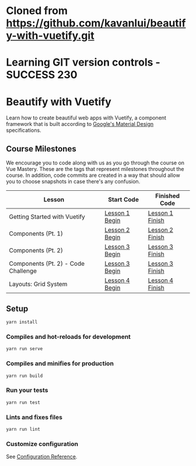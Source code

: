 # Cloned from https://github.com/kavanlui/beautify-with-vuetify.git

# Learning GIT version controls - SUCCESS 230

# Beautify with Vuetify

Learn how to create beautiful web apps with Vuetify, a component framework that is built according to [Google's Material Design](https://material.io/design/) specifications.

## Course Milestones

We encourage you to code along with us as you go through the course on Vue Mastery. These are the tags that represent milestones throughout the course. In addition, code commits are created in a way that should allow you to choose snapshots in case there's any confusion.

| Lesson                              | Start Code                                                                                | Finished Code                                                                               |
| ----------------------------------- | ----------------------------------------------------------------------------------------- | ------------------------------------------------------------------------------------------- |
| Getting Started with Vuetify        | [Lesson 1 Begin](https://github.com/Code-Pop/beautify-with-vuetify/tree/Lesson-1-BEGIN)   | [Lesson 1 Finish](https://github.com/Code-Pop/beautify-with-vuetify/tree/Lesson-1-BEGIN)    |
| Components (Pt. 1)                  | [Lesson 2 Begin](https://github.com/Code-Pop/beautify-with-vuetify/tree/Lesson-2-BEGIN)   | [Lesson 2 Finish](https://github.com/Code-Pop/beautify-with-vuetify/tree/Lesson-2-FINISH)   |
| Components (Pt. 2)                  | [Lesson 3 Begin](https://github.com/Code-Pop/beautify-with-vuetify/tree/Lesson-3-BEGIN)   | [Lesson 3 Finish](https://github.com/Code-Pop/beautify-with-vuetify/tree/Lesson-3-FINISH)   |
| Components (Pt. 2) - Code Challenge | [Lesson 3 Begin](https://github.com/Code-Pop/beautify-with-vuetify/tree/Lesson-3CC-BEGIN) | [Lesson 3 Finish](https://github.com/Code-Pop/beautify-with-vuetify/tree/Lesson-3CC-FINISH) |
| Layouts: Grid System                | [Lesson 4 Begin](https://github.com/Code-Pop/beautify-with-vuetify/tree/Lesson-4-BEGIN)   | [Lesson 4 Finish](https://github.com/Code-Pop/beautify-with-vuetify/tree/Lesson-4-FINISH)   |

## Setup

```
yarn install
```

### Compiles and hot-reloads for development

```
yarn run serve
```

### Compiles and minifies for production

```
yarn run build
```

### Run your tests

```
yarn run test
```

### Lints and fixes files

```
yarn run lint
```

### Customize configuration

See [Configuration Reference](https://cli.vuejs.org/config/).
